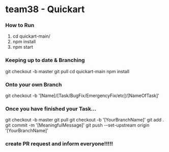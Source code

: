# team38 - Quickart

### How to Run

1. cd quickart-main/
2. npm install
3. npm start


### Keeping up to date & Branching
git checkout -b master
git pull
cd quickart-main
npm install
### Onto your own Branch
git checkout -b '[Name]/[Task/BugFix/EmergencyFix/etc]/[NameOfTask]'
### Once you have finished your Task...
git checkout -b master
git pull
git checkout -b '[YourBranchName]'
git add . 
git commit -m '[MeaningfulMessage]'
git push --set-upstream origin '[YourBranchName]'
### create PR request and inform everyone!!!!!